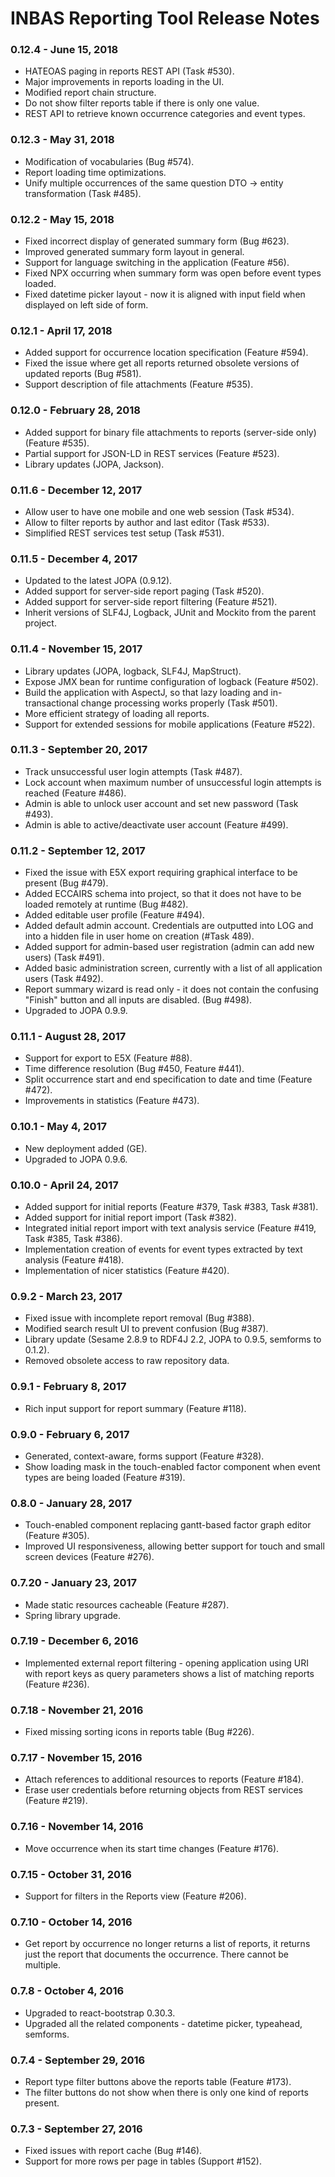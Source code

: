# INBAS Reporting Tool Release Notes

### 0.12.4 - June 15, 2018
- HATEOAS paging in reports REST API (Task #530).
- Major improvements in reports loading in the UI.
- Modified report chain structure.
- Do not show filter reports table if there is only one value.
- REST API to retrieve known occurrence categories and event types.

### 0.12.3 - May 31, 2018
- Modification of vocabularies (Bug #574).
- Report loading time optimizations.
- Unify multiple occurrences of the same question DTO -> entity transformation (Task #485).

### 0.12.2 - May 15, 2018
- Fixed incorrect display of generated summary form (Bug #623).
- Improved generated summary form layout in general.
- Support for language switching in the application (Feature #56).
- Fixed NPX occurring when summary form was open before event types loaded.
- Fixed datetime picker layout - now it is aligned with input field when displayed on left side of form.

### 0.12.1 - April 17, 2018
- Added support for occurrence location specification (Feature #594).
- Fixed the issue where get all reports returned obsolete versions of updated reports (Bug #581).
- Support description of file attachments (Feature #535).

### 0.12.0 - February 28, 2018
- Added support for binary file attachments to reports (server-side only) (Feature #535).
- Partial support for JSON-LD in REST services (Feature #523).
- Library updates (JOPA, Jackson).

### 0.11.6 - December 12, 2017
- Allow user to have one mobile and one web session (Task #534).
- Allow to filter reports by author and last editor (Task #533).
- Simplified REST services test setup (Task #531).

### 0.11.5 - December 4, 2017
- Updated to the latest JOPA (0.9.12).
- Added support for server-side report paging (Task #520).
- Added support for server-side report filtering (Feature #521).
- Inherit versions of SLF4J, Logback, JUnit and Mockito from the parent project.

### 0.11.4 - November 15, 2017
- Library updates (JOPA, logback, SLF4J, MapStruct).
- Expose JMX bean for runtime configuration of logback (Feature #502).
- Build the application with AspectJ, so that lazy loading and in-transactional change processing works properly (Task #501).
- More efficient strategy of loading all reports.
- Support for extended sessions for mobile applications (Feature #522).

### 0.11.3 - September 20, 2017
- Track unsuccessful user login attempts (Task #487).
- Lock account when maximum number of unsuccessful login attempts is reached (Feature #486).
- Admin is able to unlock user account and set new password (Task #493).
- Admin is able to active/deactivate user account (Feature #499).

### 0.11.2 - September 12, 2017
- Fixed the issue with E5X export requiring graphical interface to be present (Bug #479).
- Added ECCAIRS schema into project, so that it does not have to be loaded remotely at runtime (Bug #482).
- Added editable user profile (Feature #494).
- Added default admin account. Credentials are outputted into LOG and into a hidden file in user home on creation (#Task 489).
- Added support for admin-based user registration (admin can add new users) (Task #491).
- Added basic administration screen, currently with a list of all application users (Task #492).
- Report summary wizard is read only - it does not contain the confusing "Finish" button and all inputs are disabled. (Bug #498).
- Upgraded to JOPA 0.9.9.

### 0.11.1 - August 28, 2017
- Support for export to E5X (Feature #88).
- Time difference resolution (Bug #450, Feature #441). 
- Split occurrence start and end specification to date and time (Feature #472).
- Improvements in statistics (Feature #473).

### 0.10.1 - May 4, 2017
- New deployment added (GE).
- Upgraded to JOPA 0.9.6.

### 0.10.0 - April 24, 2017
- Added support for initial reports (Feature #379, Task #383, Task #381).
- Added support for initial report import (Task #382).
- Integrated initial report import with text analysis service (Feature #419, Task #385, Task #386).
- Implementation creation of events for event types extracted by text analysis (Feature #418).
- Implementation of nicer statistics (Feature #420).

### 0.9.2 - March 23, 2017
- Fixed issue with incomplete report removal (Bug #388).
- Modified search result UI to prevent confusion (Bug #387).
- Library update (Sesame 2.8.9 to RDF4J 2.2, JOPA to 0.9.5, semforms to 0.1.2).
- Removed obsolete access to raw repository data.

### 0.9.1 - February 8, 2017
- Rich input support for report summary (Feature #118).

### 0.9.0 - February 6, 2017
- Generated, context-aware, forms support (Feature #328).
- Show loading mask in the touch-enabled factor component when event types are being loaded (Feature #319).

### 0.8.0 - January 28, 2017
- Touch-enabled component replacing gantt-based factor graph editor (Feature #305).
- Improved UI responsiveness, allowing better support for touch and small screen devices (Feature #276).

### 0.7.20 - January 23, 2017
- Made static resources cacheable (Feature #287).
- Spring library upgrade.

### 0.7.19 - December 6, 2016
- Implemented external report filtering - opening application using
URI with report keys as query parameters shows a list of matching reports (Feature #236).

### 0.7.18 - November 21, 2016
- Fixed missing sorting icons in reports table (Bug #226).

### 0.7.17 - November 15, 2016
- Attach references to additional resources to reports (Feature #184).
- Erase user credentials before returning objects from REST services (Feature #219).

### 0.7.16 - November 14, 2016
- Move occurrence when its start time changes (Feature #176).

### 0.7.15 - October 31, 2016
- Support for filters in the Reports view (Feature #206).

### 0.7.10 - October 14, 2016
- Get report by occurrence no longer returns a list of reports, it returns just the report that
documents the occurrence. There cannot be multiple.

### 0.7.8 - October 4, 2016
- Upgraded to react-bootstrap 0.30.3.
- Upgraded all the related components - datetime picker, typeahead, semforms.

### 0.7.4 - September 29, 2016
- Report type filter buttons above the reports table (Feature #173).
- The filter buttons do not show when there is only one kind of reports present.

### 0.7.3 - September 27, 2016
- Fixed issues with report cache (Bug #146).
- Support for more rows per page in tables (Support #152).
